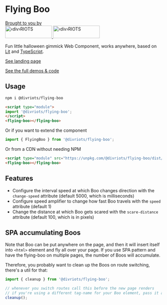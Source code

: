 # Flying Boo

<p>
  <a href="https://divRIOTS.com">Brought to you by<br/></a>
  <a href="https://divRIOTS.com#gh-light-mode-only" target="_blank">
        <img width="150" height="40" src="https://divRIOTS.com/divriots.svg#gh-light-mode-only" alt="‹div›RIOTS" />
        </a>
        <a href="https://divRIOTS.com#gh-dark-mode-only" target="_blank">
        <img width="150" height="40" src="https://divRIOTS.com/divriots-dark.svg#gh-dark-mode-only" alt="‹div›RIOTS" />
        </a>
</p>

Fun little halloween gimmick Web Component, works anywhere, based on [Lit](https://lit.dev) and [TypeScript](https://www.typescriptlang.org/).

[See landing page](https://divriots.github.io/flying-boo/)

[See the full demos & code](https://webcomponents.dev/edit/YnTmdvNX77ccZIphMD0p/stories/index.stories.js)

## Usage

```sh
npm i @divriots/flying-boo
```

```html
<script type="module">
import '@divriots/flying-boo';
</script>
<flying-boo></flying-boo>
```

Or if you want to extend the component

```js
import { FlyingBoo } from '@divriots/flying-boo';
```

Or from a CDN without needing NPM

```html
<script type="module" src="https://unpkg.com/@divriots/flying-boo/dist/index.js?module"></script>
<flying-boo></flying-boo>
```

## Features

- Configure the interval speed at which Boo changes direction with the `change-speed` attribute (default 5000, which is milliseconds)
- Configure speed amplifier to change how fast Boo travels with the `speed` attribute (default 1)
- Change the distance at which Boo gets scared with the `scare-distance` attribute (default 100, which is in pixels)

## SPA accumulating Boos

Note that Boo can be put anywhere on the page, and then it will insert itself into `<html>` element and fly all over your page.
If you use SPA pattern and have the flying-boo on multiple pages, the number of Boos will accumulate.

Therefore, you probably want to clean up the Boos on route switching, there's a util for that:

```js
import { cleanup } from '@divriots/flying-boo';

// whenever you switch routes call this before the new page renders
// if you're using a different tag-name for your Boo element, pass it as an argument
cleanup();
```
